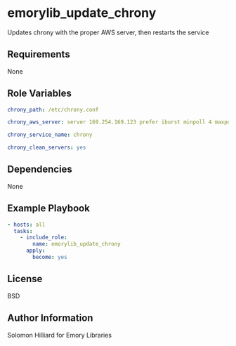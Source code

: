 emorylib_update_chrony
=========

Updates chrony with the proper AWS server, then restarts the service

Requirements
------------

None

Role Variables
--------------

```yaml
chrony_path: /etc/chrony.conf

chrony_aws_server: server 169.254.169.123 prefer iburst minpoll 4 maxpoll 4

chrony_service_name: chrony

chrony_clean_servers: yes

```

Dependencies
------------

None

Example Playbook
----------------

```yaml
- hosts: all
  tasks:
    - include_role:
        name: emorylib_update_chrony
      apply:
        become: yes
```

License
-------

BSD

Author Information
------------------

Solomon Hilliard for Emory Libraries

